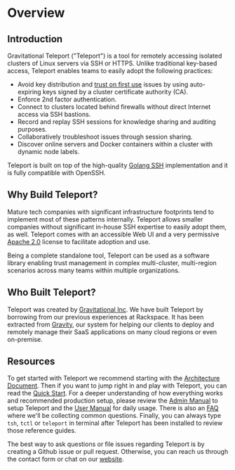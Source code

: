 # Overview

## Introduction

Gravitational Teleport ("Teleport") is a tool for remotely accessing isolated clusters of
Linux servers via SSH or HTTPS. Unlike traditional key-based access, Teleport
enables teams to easily adopt the following practices:

- Avoid key distribution and [trust on first use](https://en.wikipedia.org/wiki/Trust_on_first_use) issues by using auto-expiring keys signed by a cluster certificate authority (CA).
- Enforce 2nd factor authentication.
- Connect to clusters located behind firewalls without direct Internet access via SSH bastions.
- Record and replay SSH sessions for knowledge sharing and auditing purposes.
- Collaboratively troubleshoot issues through session sharing.
- Discover online servers and Docker containers within a cluster with dynamic node labels.

Teleport is built on top of the high-quality [Golang SSH](https://godoc.org/golang.org/x/crypto/ssh)
implementation and it is fully compatible with OpenSSH.

## Why Build Teleport?

Mature tech companies with significant infrastructure footprints tend to implement most
of these patterns internally. Teleport allows smaller companies without
significant in-house SSH expertise to easily adopt them, as well. Teleport comes with an
accessible Web UI and a very permissive [Apache 2.0](https://github.com/gravitational/teleport/blob/master/LICENSE)
license to facilitate adoption and use.

Being a complete standalone tool, Teleport can be used as a software library enabling
trust management in complex multi-cluster, multi-region scenarios across many teams
within multiple organizations.

## Who Built Teleport?

Teleport was created by [Gravitational Inc](https://gravitational.com). We have built Teleport
by borrowing from our previous experiences at Rackspace. It has been extracted from [Gravity](https://gravitational.com/gravity/), our system for helping our clients to deploy
and remotely manage their SaaS applications on many cloud regions or even on-premise.

## Resources
To get started with Teleport we recommend starting with the [Architecture Document](pages/architecture/teleport-architecture-overview.mdx). Then if you want to jump right in and play with Teleport, you can read the [Quick Start](pages/quickstart.mdx). For a deeper understanding of how everything works and recommended production setup, please review the [Admin Manual](pages/admin-guide.mdx) to setup Teleport and the [User Manual](pages/user-manual.mdx) for daily usage. There is also an [FAQ](pages/faq.mdx) where we'll be collecting common questions. Finally, you can always type `tsh`, `tctl` or `teleport` in terminal after Teleport has been installed to review those reference guides.

The best way to ask questions or file issues regarding Teleport is by creating a Github issue or pull request. Otherwise, you can reach us through the contact form or chat on our [website](https://gravitational.com/).

